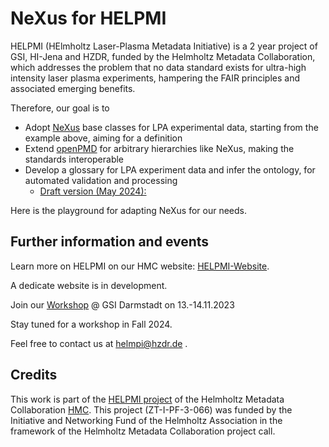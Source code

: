 # NeXus for HELPMI

HELPMI (HElmholtz Laser-Plasma Metadata Initiative) is a 2 year project of GSI, HI-Jena and HZDR, funded by the Helmholtz Metadata Collaboration, which addresses the problem that no data standard exists for ultra-high intensity laser plasma experiments, hampering the FAIR principles and associated emerging benefits.

Therefore, our goal is to
* Adopt [NeXus](https://www.nexusformat.org/) base classes for LPA experimental data, starting from the example above, aiming for a definition
* Extend [openPMD](https://www.openpmd.org/#/start) for arbitrary hierarchies like NeXus, making the standards interoperable
* Develop a glossary for LPA experiment data and infer the ontology, for automated validation and processing
   * [Draft version (May 2024):](https://github.com/NeXus-for-HELPMI/Devices-Detectors-Components-Library)

Here is the playground for adapting NeXus for our needs.

## Further information and events
Learn more on HELPMI on our HMC website: [HELPMI-Website](https://helmholtz-metadaten.de/de/inf-projects/helpmi-helmholtz-laser-plasma-metadata-initiative).

A dedicate website is in development.

Join our [Workshop](https://indico.gsi.de/event/17826/)  @ GSI Darmstadt on 13.-14.11.2023

Stay tuned for a workshop in Fall 2024.

Feel free to contact us at helmpi@hzdr.de .

## Credits
This work is part of the [HELPMI project](https://helmholtz-metadaten.de/en/inf-projects/helpmi-helmholtz-laser-plasma-metadata-initiative) of the Helmholtz Metadata Collaboration [HMC](https://helmholtz-metadaten.de/en). This project (ZT-I-PF-3-066) was funded by the Initiative and Networking Fund of the Helmholtz Association in the framework of the Helmholtz Metadata Collaboration project call.
